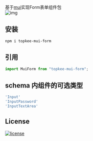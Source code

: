 基于[mui](https://mui.com/)实现Form表单组件包   
![img](https://webertop.oss-cn-hongkong.topkee.top/u_411116921098997760/202209211620411.png)

## 安装
```
npm i topkee-mui-form
```

## 引用
```js
import MuiForm from "topkee-mui-form";
```

## schema 内组件的可选类型
```js
'Input'
'InputPassword'
'InputTextArea'
```

## License
[![license](https://img.shields.io/badge/license-MIT-blue.svg)](https://github.com/mui/material-ui/blob/HEAD/LICENSE)